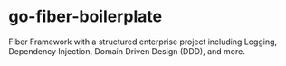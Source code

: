 # go-fiber-boilerplate
Fiber Framework with a structured enterprise project including Logging, Dependency Injection, Domain Driven Design (DDD), and more.
